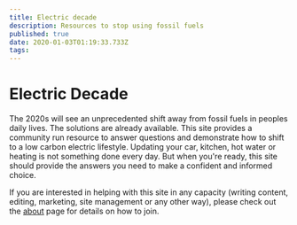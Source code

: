 ```yaml
---
title: Electric decade
description: Resources to stop using fossil fuels
published: true
date: 2020-01-03T01:19:33.733Z
tags: 
---
```


# Electric Decade
The 2020s will see an unprecedented shift away from fossil fuels in peoples daily lives. The solutions are already available. This site provides a community run resource to answer questions and demonstrate how to shift to a low carbon electric lifestyle. Updating your car, kitchen, hot water or heating is not something done every day. But when you're ready, this site should provide the answers you need to make a confident and informed choice.

If you are interested in helping with this site in any capacity (writing content, editing, marketing, site management or any other way), please check out the [about](/about) page for details on how to join.